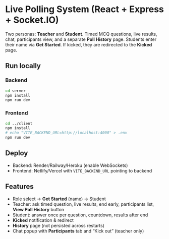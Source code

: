 
# Live Polling System (React + Express + Socket.IO)

Two personas: **Teacher** and **Student**. Timed MCQ questions, live results, chat, participants view, and a separate **Poll History** page. Students enter their name via **Get Started**. If kicked, they are redirected to the **Kicked** page.

## Run locally

### Backend
```bash
cd server
npm install
npm run dev
```

### Frontend
```bash
cd ../client
npm install
# echo "VITE_BACKEND_URL=http://localhost:4000" > .env
npm run dev
```

## Deploy
- Backend: Render/Railway/Heroku (enable WebSockets)
- Frontend: Netlify/Vercel with `VITE_BACKEND_URL` pointing to backend

## Features
- Role select → **Get Started** (name) → Student
- Teacher: ask timed question, live results, end early, participants list, **View Poll History** button
- Student: answer once per question, countdown, results after end
- **Kicked** notification & redirect
- **History** page (not persisted across restarts)
- Chat popup with **Participants** tab and “Kick out” (teacher only)
